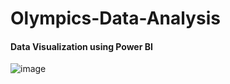 # Olympics-Data-Analysis

#### Data Visualization using Power BI 
![image](https://github.com/user-attachments/assets/cb0b29ac-75c0-4bc7-b829-e09045f2b9e4)

